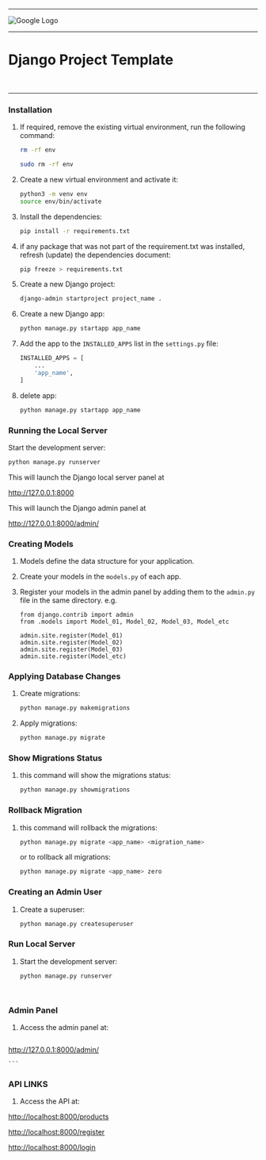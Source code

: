 
___
![Google Logo](https://static.djangoproject.com/img/logos/django-logo-negative.png)


___

# Django Project Template
<br>

___


### Installation
1. If required, remove the existing virtual environment, run the following command:
    ```bash
    rm -rf env
    ```

    ```bash
    sudo rm -rf env
    ```

2. Create a new virtual environment and activate it:
    ```bash
    python3 -m venv env
    source env/bin/activate
    ```

3. Install the dependencies:
    ```bash
    pip install -r requirements.txt
    ```            
   
4. if any package that was not part of the requirement.txt was installed, refresh (update) the dependencies document:
    ```bash
    pip freeze > requirements.txt
    ```

5. Create a new Django project:
    ```bash
    django-admin startproject project_name .
    ```
   
6. Create a new Django app:
    ```bash
    python manage.py startapp app_name
    ```
                    
7. Add the app to the `INSTALLED_APPS` list in the `settings.py` file:
    ```python
    INSTALLED_APPS = [
        ...
        'app_name',
    ]
    ```
   
8. delete app:
    ```bash
    python manage.py startapp app_name
    ```
   

### Running the Local Server
Start the development server:

 ```bash
 python manage.py runserver
 ```

   This will launch the Django local server panel at 
   
<http://127.0.0.1:8000>

   This will launch the Django admin panel at 
   
<http://127.0.0.1:8000/admin/>


### Creating Models
1. Models define the data structure for your application. 
2. Create your models in the `models.py` of each app.

3. Register your models in the admin panel by adding them to the `admin.py` file in the same directory. e.g.
    ```
    from django.contrib import admin
    from .models import Model_01, Model_02, Model_03, Model_etc

    admin.site.register(Model_01)
    admin.site.register(Model_02)
    admin.site.register(Model_03)
    admin.site.register(Model_etc)
    ```

### Applying Database Changes
1. Create migrations:
    ```bash
    python manage.py makemigrations
    ```

2. Apply migrations:
    ```bash
    python manage.py migrate
    ```

### Show Migrations Status 
1. this command will show the migrations status:
    ```bash
    python manage.py showmigrations
    ```

### Rollback Migration 
1. this command will rollback the migrations:
    ```bash
    python manage.py migrate <app_name> <migration_name>
    ```      
   or to rollback all migrations:
    ```bash
    python manage.py migrate <app_name> zero
    ```

### Creating an Admin User
1. Create a superuser:
    ```bash
    python manage.py createsuperuser
    ```

### Run Local Server 
1. Start the development server:
    ```bash
    python manage.py runserver
    ```

    ```
   

### Admin Panel
1. Access the admin panel at:
   ```
<http://127.0.0.1:8000/admin/>

    ```
### API LINKS
   1. Access the API at:        

<http://localhost:8000/products>

<http://localhost:8000/register>

<http://localhost:8000/login>